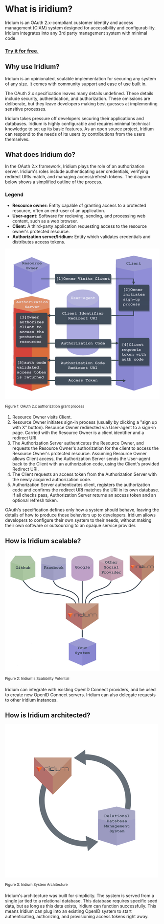 # What is iridium?
Iridium is an OAuth 2.x-compliant customer identity and access management (CIAM) system designed for accessibility and configurability.
Iridium integrates into any 3rd party management system with minimal code.

### [Try it for free.](https://conduct.iridium.software/)

## Why use Iridium?
Iridium is an opinionated, scalable implementation for securing any system of any size. It comes with community support and ease of use built in.

The OAuth 2.x specification leaves many details undefined. These details include security, authentication, and authorization. These omissions are deliberate, but they leave developers making best guesses at implementing sensitive processes.

 Iridium takes pressure off developers securing their applications and databases. Iridium is highly configurable and requires minimal technical knowledge to set up its basic features. As an open source project, Iridium can respond to the needs of its users by contributions from the users themselves.

## What does Iridium do?
In the OAuth 2.x framework, Iridium plays the role of an authorization server. Iridium's roles include authenticating user credentials, verifying redirect URIs match, and managing access/refresh tokens. The diagram below shows a simplified outline of the process.

### Legend

 *  **Resource owner:** Entity capable of granting access to a protected resource, often an end-user of an application.
 * **User-agent:** Software for recieving, sending, and processing web content, such as a web browser. 
 * **Client:** A third-party application requesting access to the resource owner's protected resource. 
 * **Authorization server/Iridium:** Entity which validates credentials and distributes access tokens.


![authorization code grant process](../images/authorization-code-flow.png "authorization code grant")

<sup>Figure 1: OAuth 2.x authorization grant process</sup>

1. Resource Owner visits Client.
2. Resource Owner initiates sign-in process (usually by clicking a "sign up with X" button). Resource Owner redirected via User-agent to a sign-in page. Carried with the Resource Owner is a client identifier and a redirect URI.
3. The Authorization Server authenticates the Resource Owner, and requests the Resource Owner's authorization for the client to access the Resource Owner's protected resource. Assuming Resource Owner allows Client access, the Authorization Server sends the User-agent back to the Client with an authorization code, using the Client's provided Redirect URI.
4. The Client requests an access token from the Authorization Server with the newly acquired authorization code.
5. Authorization Server authenticates client, registers the authorization code and confirms the redirect URI matches the URI in its own database. If all checks pass, Authorization Server returns an access token and an optional refresh token.

OAuth's specification defines only how a system should behave, leaving the details of how to produce those behaviors up to developers. Iridium allows developers to configure their own system to their needs, without making their own software or outsourcing to an opaque service provider. 

## How is Iridium scalable?
![Iridium's scalability potiental](../images/Iridium-Scalable.png)

<sup>Figure 2: Iridium's Scalability Potential</sup>

Iridium can integrate with existing OpenID Connect providers, and be used to create new OpenID Connect servers. Iridium can also delegate requests to other iridium instances.

## How is Iridium architected?

![iridium system overview](../images/iridium-overview.png "iridium system overview")

<sup>Figure 3: Iridium System Architecture</sup>

Iridium's architecture was built for simplicity. The system is served from a single jar tied to a relational database. This database requires specific seed data, but as long as this data exists, Iridium can function successfully. This means Iridium can plug into an existing OpenID system to start authenticating, authorizing, and provisioning access tokens right away.
